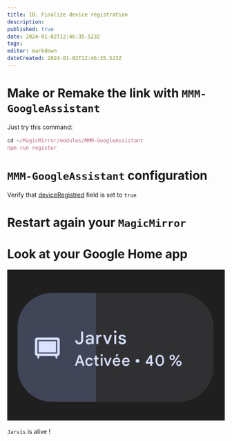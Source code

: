 ```yaml
---
title: 10. Finalize device registration
description: 
published: true
date: 2024-01-02T12:46:35.523Z
tags: 
editor: markdown
dateCreated: 2024-01-02T12:46:35.523Z
---
```


# Make or Remake the link with `MMM-GoogleAssistant`

Just try this command:

```js
cd ~/MagicMirror/modules/MMM-GoogleAssistant
npm run register
```

# `MMM-GoogleAssistant` configuration

Verify that [deviceRegistred](https://wiki.bugsounet.fr/MMM-GoogleAssistant/Configuration#field-assistantconfig) field is set to `true`

# Restart again your `MagicMirror`

# Look at your Google Home app

![jarvis.png](/resources/smarthome/jarvis.png)

`Jarvis` is alive !